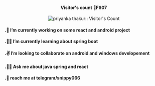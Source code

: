 
<!--
**snippy066/snippy066** is a ✨ _special_ ✨ repository because its `README.md` (this file) appears on your GitHub profile.

Here are some ideas to get you started:

### 🔭 I’m currently working on some react and android project
###🌱 I’m currently learning about spring boot
- 👯 I’m looking to collaborate on ...
- 🤔 I’m looking for help with ...
###💬 Ask me about 
- 📫 How to reach me: ...
- 😄 Pronouns: ...
- ⚡ Fun fact: ...
-->

<h4 align="center">Visitor's count &#1F607</h4>
<p align="center"><img src="https://profile-counter.glitch.me/{snippy066}/count.svg" alt="priyanka thakur:: Visitor's Count" /></p>

#### .🧡 I’m currently working on some react and android project
#### .🐱‍🚀 I’m currently learning about spring boot
#### .✌  I’m looking to collaborate on android and windows developement  
#### .🐱‍👤 Ask me about java spring and react 
#### .👾 reach me at telegram/snippy066
